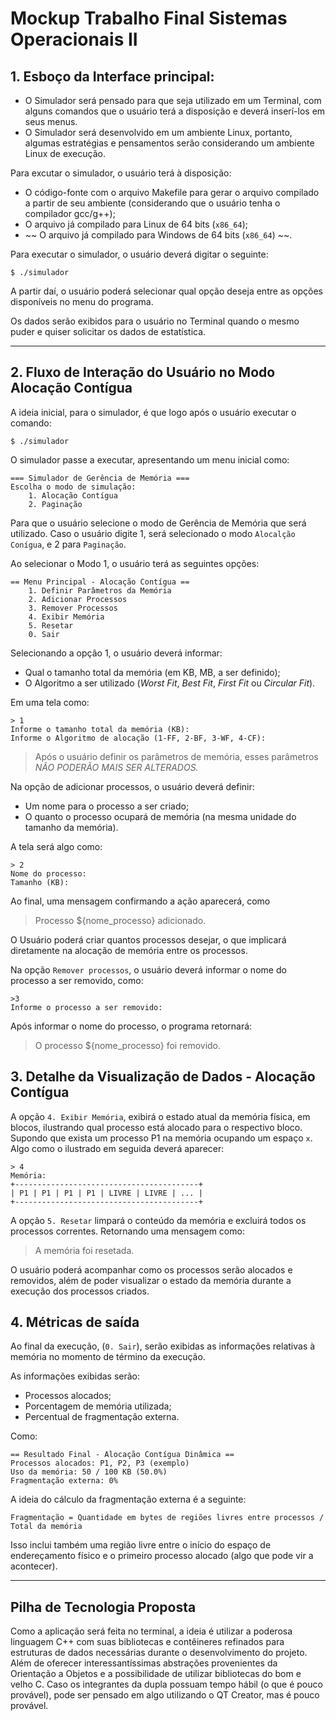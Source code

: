 
# Mockup Trabalho Final Sistemas Operacionais II

## 1. Esboço da Interface principal:

* O Simulador será pensado para que seja utilizado em um Terminal, com alguns comandos que o usuário terá a disposição e deverá inserí-los em seus menus.
* O Simulador será desenvolvido em um ambiente Linux, portanto, algumas estratégias e pensamentos serão considerando um ambiente Linux de execução.

Para excutar o simulador, o usuário terá à disposição:

* O código-fonte com o arquivo Makefile para gerar o arquivo compilado a partir de seu ambiente (considerando que o usuário tenha o compilador gcc/g++);
* O arquivo já compilado para Linux de 64 bits (`x86_64`);
* ~~ O arquivo já compilado para Windows de 64 bits (`x86_64`) ~~.

Para executar o simulador, o usuário deverá digitar o seguinte:

    $ ./simulador

A partir daí, o usuário poderá selecionar qual opção deseja entre as opções disponíveis no menu do programa.

Os dados serão exibidos para o usuário no Terminal quando o mesmo puder e quiser solicitar os dados de estatística.

---

## 2. Fluxo de Interação do Usuário no Modo Alocação Contígua

A ideia inicial, para o simulador, é que logo após o usuário executar o comando:

    $ ./simulador

O simulador passe a executar, apresentando um menu inicial como:

    === Simulador de Gerência de Memória ===
    Escolha o modo de simulação:
        1. Alocação Contígua
        2. Paginação

Para que o usuário selecione o modo de Gerência de Memória que será utilizado. Caso o usuário digite 1, será selecionado o modo `Alocalção Conígua`, e 2 para `Paginação`.

Ao selecionar o Modo 1, o usuário terá as seguintes opções:

    == Menu Principal - Alocação Contígua ==
        1. Definir Parâmetros da Memória
        2. Adicionar Processos
        3. Remover Processos
        4. Exibir Memória
        5. Resetar
        0. Sair

Selecionando a opção 1, o usuário deverá informar:
* Qual o tamanho total da memória (em KB, MB, a ser definido);
* O Algoritmo a ser utilizado (_Worst Fit_, _Best Fit_, _First Fit_ ou _Circular Fit_).

Em uma tela como:

    > 1
    Informe o tamanho total da memória (KB):
    Informe o Algoritmo de alocação (1-FF, 2-BF, 3-WF, 4-CF): 

> Após o usuário definir os parâmetros de memória, esses parâmetros *NÃO PODERÃO MAIS SER ALTERADOS.*

Na opção de adicionar processos, o usuário deverá definir:
* Um nome para o processo a ser criado;
* O quanto o processo ocupará de memória (na mesma unidade do tamanho da memória).

A tela será algo como:
    
    > 2
    Nome do processo:
    Tamanho (KB):

Ao final, uma mensagem confirmando a ação aparecerá, como

> Processo ${nome_processo} adicionado.

O Usuário poderá criar quantos processos desejar, o que implicará diretamente na alocação de memória entre os processos.

Na opção `Remover processos`, o usuário deverá informar o nome do processo a ser removido, como:

    >3
    Informe o processo a ser removido:

Após informar o nome do processo, o programa retornará:

> O processo ${nome_processo} foi removido.

## 3. Detalhe da Visualização de Dados - Alocação Contígua

A opção `4. Exibir Memória`, exibirá o estado atual da memória física, em blocos, ilustrando qual processo está alocado para o respectivo bloco. Supondo que exista um processo P1 na memória ocupando um espaço `x`. Algo como o ilustrado em seguida deverá aparecer:

    > 4
    Memória:
    +-----------------------------------------+
    | P1 | P1 | P1 | P1 | LIVRE | LIVRE | ... |
    +-----------------------------------------+

A opção `5. Resetar` limpará o conteúdo da memória e excluirá todos os processos correntes. Retornando uma mensagem como:

> A memória foi resetada.


O usuário poderá acompanhar como os processos serão alocados e removidos, além de poder visualizar o estado da memória durante a execução dos processos criados.

## 4. Métricas de saída

Ao final da execução, (`0. Sair`), serão exibidas as informações relativas à memória no momento de término da execução.

As informações exibidas serão:
* Processos alocados;
* Porcentagem de memória utilizada;
* Percentual de fragmentação externa.

Como:

    == Resultado Final - Alocação Contígua Dinâmica ==
    Processos alocados: P1, P2, P3 (exemplo)
    Uso da memória: 50 / 100 KB (50.0%)
    Fragmentação externa: 0%

A ideia do cálculo da fragmentação externa é a seguinte:

    Fragmentação = Quantidade em bytes de regiões livres entre processos / Total da memória

Isso inclui também uma região livre entre o início do espaço de endereçamento físico e o primeiro processo alocado (algo que pode vir a acontecer).

---

## Pilha de Tecnologia Proposta

Como a aplicação será feita no terminal, a ideia é utilizar a poderosa linguagem C++ com suas bibliotecas e contêineres refinados para estruturas de dados necessárias durante o desenvolvimento do projeto. Além de oferecer interessantíssimas abstrações provenientes da Orientação a Objetos e a possibilidade de utilizar bibliotecas do bom e velho C. Caso os integrantes da dupla possuam tempo hábil (o que é pouco provável), pode ser pensado em algo utilizando o QT Creator, mas é pouco provável.
